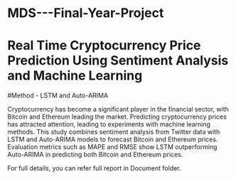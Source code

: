 # MDS---Final-Year-Project

# Real Time Cryptocurrency Price Prediction Using Sentiment Analysis and Machine Learning

#Method - LSTM and Auto-ARIMA

Cryptocurrency has become a significant player in the financial sector, with Bitcoin and Ethereum leading the market. 
Predicting cryptocurrency prices has attracted attention, leading to experiments with machine learning methods. 
This study combines sentiment analysis from Twitter data with LSTM and Auto-ARIMA models to forecast Bitcoin and Ethereum prices. 
Evaluation metrics such as MAPE and RMSE show LSTM outperforming Auto-ARIMA in predicting both Bitcoin and Ethereum prices.

For full details, you can refer full report in Document folder.
